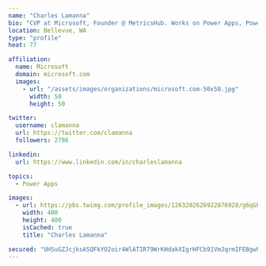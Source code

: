 ```yaml
---
name: "Charles Lamanna"
bio: "CVP at Microsoft, Founder @ MetricsHub. Works on Power Apps, Power Automate, Power Virtual Agent, Common Data Service and Dynamics 365."
location: Bellevue, WA
type: "profile"
heat: 77

affiliation:
  name: Microsoft
  domain: microsoft.com
  images:
    - url: "/assets/images/organizations/microsoft.com-50x50.jpg"
      width: 50
      height: 50

twitter:
  username: clamanna
  url: https://twitter.com/clamanna
  followers: 2786

linkedin:
  url: https://www.linkedin.com/in/charleslamanna

topics:
  - Power Apps

images:
  - url: https://pbs.twimg.com/profile_images/1263202626922876928/g6qGbHZ-_400x400.jpg
    width: 400
    height: 400
    isCached: true
    title: "Charles Lamanna"

secured: "UHSuGZJcjksASQFkYO2oir4WlATIR79WrKHdakXIgrHFCb91VmJqrmIFEBgwF/xGwefM2LeRlP54SIR/5yARQM2aig+n9883P1ECmKym5fM1Y7H6WaRBtb0SHyRX+yAyUjYprt1ej7zjBrd/jTIfiYQi2BtbV/3UvjvMs3UsY+smF/lqxOynqHY6v+DhGBqrgVW4wvYqzLOVXH/vcaVmPLi2pVZ34qLE9+Pp37KoI+ssPGhMiZvavK83SkjTD28/ZC9tiq72KPY3qORjPchM4PJZGPPcjLbt4+r3KtK0elriqSRdqauk7su2knZhNy2hhVxqdkbAz3lDKRUvpowR5ORF8Y6U14UshSlMA36xB/huthMSoXjqTmblKGHoNNBrHBDJZkHpAxS4COsKilzyglsD0dJFO6E8mPGSGFLyy6k=;Tf57VzkZSpUf+uiGskXy4A=="
---
```


